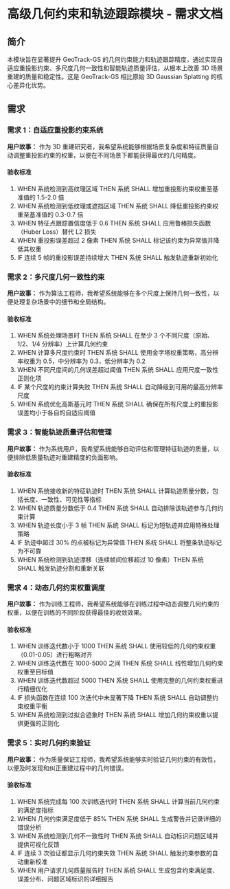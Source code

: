 # 高级几何约束和轨迹跟踪模块 - 需求文档

## 简介

本模块旨在显著提升 GeoTrack-GS 的几何约束能力和轨迹跟踪精度，通过实现自适应重投影约束、多尺度几何一致性和智能轨迹质量评估，从根本上改善 3D 场景重建的质量和稳定性。这是 GeoTrack-GS 相比原始 3D Gaussian Splatting 的核心差异化优势。

## 需求

### 需求 1：自适应重投影约束系统

**用户故事：** 作为 3D 重建研究者，我希望系统能够根据场景复杂度和特征质量自动调整重投影约束的权重，以便在不同场景下都能获得最优的几何精度。

#### 验收标准

1. WHEN 系统检测到高纹理区域 THEN 系统 SHALL 增加重投影约束权重至基准值的 1.5-2.0 倍
2. WHEN 系统检测到低纹理或遮挡区域 THEN 系统 SHALL 降低重投影约束权重至基准值的 0.3-0.7 倍
3. WHEN 特征点跟踪置信度低于 0.6 THEN 系统 SHALL 应用鲁棒损失函数（Huber Loss）替代 L2 损失
4. WHEN 重投影误差超过 2 像素 THEN 系统 SHALL 标记该约束为异常值并降低其权重
5. IF 连续 5 帧的重投影误差持续增大 THEN 系统 SHALL 触发轨迹重新初始化

### 需求 2：多尺度几何一致性约束

**用户故事：** 作为算法工程师，我希望系统能够在多个尺度上保持几何一致性，以便处理复杂场景中的细节和全局结构。

#### 验收标准

1. WHEN 系统处理场景时 THEN 系统 SHALL 在至少 3 个不同尺度（原始、1/2、1/4 分辨率）上计算几何约束
2. WHEN 计算多尺度约束时 THEN 系统 SHALL 使用金字塔权重策略，高分辨率权重为 0.5，中分辨率为 0.3，低分辨率为 0.2
3. WHEN 不同尺度间的几何误差超过阈值 THEN 系统 SHALL 应用尺度一致性正则化项
4. IF 某个尺度的约束计算失败 THEN 系统 SHALL 自动降级到可用的最高分辨率尺度
5. WHEN 系统优化高斯基元时 THEN 系统 SHALL 确保在所有尺度上的重投影误差均小于各自的自适应阈值

### 需求 3：智能轨迹质量评估和管理

**用户故事：** 作为系统用户，我希望系统能够自动评估和管理特征轨迹的质量，以便排除低质量轨迹对重建精度的负面影响。

#### 验收标准

1. WHEN 系统接收新的特征轨迹时 THEN 系统 SHALL 计算轨迹质量分数，包括长度、一致性、可见性等指标
2. WHEN 轨迹质量分数低于 0.4 THEN 系统 SHALL 自动排除该轨迹参与几何约束计算
3. WHEN 轨迹长度小于 3 帧 THEN 系统 SHALL 标记为短轨迹并应用特殊处理策略
4. IF 轨迹中超过 30% 的点被标记为异常值 THEN 系统 SHALL 将整条轨迹标记为不可靠
5. WHEN 系统检测到轨迹漂移（连续帧间位移超过 10 像素）THEN 系统 SHALL 触发轨迹分割和重新关联

### 需求 4：动态几何约束权重调度

**用户故事：** 作为训练工程师，我希望系统能够在训练过程中动态调整几何约束的权重，以便在训练的不同阶段获得最佳的收敛效果。

#### 验收标准

1. WHEN 训练迭代数小于 1000 THEN 系统 SHALL 使用较低的几何约束权重（0.01-0.05）进行粗略对齐
2. WHEN 训练迭代数在 1000-5000 之间 THEN 系统 SHALL 线性增加几何约束权重至目标值
3. WHEN 训练迭代数超过 5000 THEN 系统 SHALL 使用完整的几何约束权重进行精细优化
4. IF 损失函数在连续 100 次迭代中未显著下降 THEN 系统 SHALL 自动调整约束权重平衡
5. WHEN 系统检测到过拟合迹象时 THEN 系统 SHALL 增加几何约束权重以提供更强的正则化

### 需求 5：实时几何约束验证

**用户故事：** 作为质量保证工程师，我希望系统能够实时验证几何约束的有效性，以便及时发现和纠正重建过程中的几何错误。

#### 验收标准

1. WHEN 系统完成每 100 次训练迭代时 THEN 系统 SHALL 计算当前几何约束的满足度指标
2. WHEN 几何约束满足度低于 85% THEN 系统 SHALL 生成警告并记录详细的错误分析
3. WHEN 系统检测到几何不一致性时 THEN 系统 SHALL 自动标识问题区域并提供可视化反馈
4. IF 连续 3 次验证都显示几何约束失效 THEN 系统 SHALL 触发约束参数的自动重新校准
5. WHEN 用户请求几何质量报告时 THEN 系统 SHALL 生成包含约束满足度、误差分布、问题区域标识的详细报告